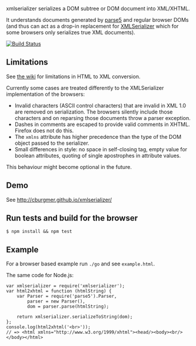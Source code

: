 xmlserializer serializes a DOM subtree or DOM document into XML/XHTML.

It understands documents generated by [parse5](https://github.com/inikulin/parse5) and regular browser DOMs (and thus can act as a drop-in replacement for [XMLSerializer](https://developer.mozilla.org/en/docs/XMLSerializer) which for some browsers only serializes true XML documents).

[![Build Status](https://secure.travis-ci.org/cburgmer/xmlserializer.png?branch=master)](http://travis-ci.org/cburgmer/xmlserializer)

Limitations
-----------

See [the wiki](https://github.com/cburgmer/xmlserializer/wiki) for limitations in HTML to XML conversion.

Currently some cases are treated differently to the XMLSerializer implementation of the browsers:

- Invalid characters (ASCII control characters) that are invalid in XML 1.0 are removed on serialization. The browsers silently include those characters and on reparsing those documents throw a parser exception.
- Dashes in comments are escaped to provide valid comments in XHTML. Firefox does not do this.
- The `xmlns` attribute has higher precedence than the type of the DOM object passed to the serializer.
- Small differences in style: no space in self-closing tag, empty value for boolean attributes, quoting of single apostrophes in attribute values.

This behaviour might become optional in the future.

Demo
----

See http://cburgmer.github.io/xmlserializer/

Run tests and build for the browser
-----------------------------------

    $ npm install && npm test

Example
-------

For a browser based example run `./go` and see `example.html`.

The same code for Node.js:

    var xmlserializer = require('xmlserializer');
    var html2xhtml = function (htmlString) {
        var Parser = require('parse5').Parser,
            parser = new Parser(),
            dom = parser.parse(htmlString);

        return xmlserializer.serializeToString(dom);
    };
    console.log(html2xhtml('<br>'));
    // => <html xmlns="http://www.w3.org/1999/xhtml"><head/><body><br/></body></html>
